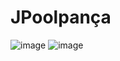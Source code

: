 # JPoolpança

![image](https://user-images.githubusercontent.com/32282846/135766080-6d9ebdfa-3941-4d7e-8e0e-87584fdb70ee.png)
![image](https://user-images.githubusercontent.com/32282846/135766085-d0a88696-1408-45a7-9271-a3db7c120235.png)
